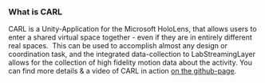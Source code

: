 ### What is CARL
CARL is a Unity-Application for the Microsoft HoloLens, that allows users to enter a shared virtual space together - even if they are in entirely different real spaces. 
This can be used to accomplish almost any design or coordination task, and the integrated data-collection to LabStreamingLayer allows for the collection of high fidelity motion data about the activity.
You can find more details & a video of CARL in action [on the github-page](https://cognitive-systems-lab.github.io/CARL-Collaborative-Augmented-Reality-for-LabLinking/).
